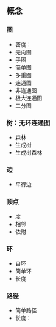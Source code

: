 ## 概念
### 图
- 密度：
- 无向图
- 子图
- 简单图
- 多重图
- 连通图
- 非连通图
- 极大连通图
- 二分图
### 树：无环连通图
- 森林
- 生成树
- 生成树森林


### 边 
- 平行边
### 顶点
- 度
- 相邻
- 依附
### 
### 
### 环
- 自环
- 简单环
- 长度
### 路径
- 简单路径
- 长度： 
